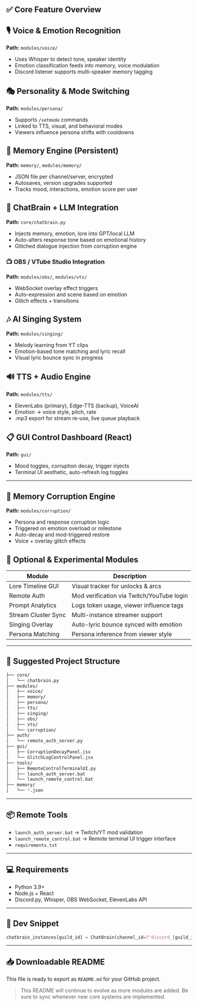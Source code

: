 
## ✅ Core Feature Overview

## 🎙️ Voice & Emotion Recognition

**Path:** `modules/voice/`

- Uses Whisper to detect tone, speaker identity
- Emotion classification feeds into memory, voice modulation
- Discord listener supports multi-speaker memory tagging

## 🎭 Personality & Mode Switching

**Path:** `modules/persona/`

- Supports `/setmode` commands
- Linked to TTS, visual, and behavioral modes
- Viewers influence persona shifts with cooldowns

## 🧠 Memory Engine (Persistent)

**Path:** `memory/`, `modules/memory/`

- JSON file per channel/server, encrypted
- Autosaves, version upgrades supported
- Tracks mood, interactions, emotion score per user

## 💬 ChatBrain + LLM Integration

**Path:** `core/chatbrain.py`

- Injects memory, emotion, lore into GPT/local LLM
- Auto-alters response tone based on emotional history
- Glitched dialogue injection from corruption engine

### 📺 OBS / VTube Studio Integration

**Path:** `modules/obs/`, `modules/vts/`

- WebSocket overlay effect triggers
- Auto-expression and scene based on emotion
- Glitch effects + transitions

## 🎶 AI Singing System

**Path:** `modules/singing/`

- Melody learning from YT clips
- Emotion-based tone matching and lyric recall
- Visual lyric bounce sync in progress

## 🔊 TTS + Audio Engine

**Path:** `modules/tts/`

- ElevenLabs (primary), Edge-TTS (backup), VoiceAI
- Emotion → voice style, pitch, rate
- .mp3 export for stream re-use, live queue playback

## 📋 GUI Control Dashboard (React)

**Path:** `gui/`

- Mood toggles, corruption decay, trigger injects
- Terminal UI aesthetic, auto-refresh log toggles

---

## 🧬 Memory Corruption Engine

**Path:** `modules/corruption/`

- Persona and response corruption logic
- Triggered on emotion overload or milestone
- Auto-decay and mod-triggered restore
- Voice + overlay glitch effects

## 🧪 Optional & Experimental Modules

| Module              | Description                               |
| ------------------- | ----------------------------------------- |
| Lore Timeline GUI   | Visual tracker for unlocks & arcs         |
| Remote Auth         | Mod verification via Twitch/YouTube login |
| Prompt Analytics    | Logs token usage, viewer influence tags   |
| Stream Cluster Sync | Multi-instance streamer support           |
| Singing Overlay     | Auto-lyric bounce synced with emotion     |
| Persona Matching    | Persona inference from viewer style       |

---

## 📁 Suggested Project Structure

```bash
├── core/
│   └── chatbrain.py
├── modules/
│   ├── voice/
│   ├── memory/
│   ├── persona/
│   ├── tts/
│   ├── singing/
│   ├── obs/
│   ├── vts/
│   └── corruption/
├── auth/
│   └── remote_auth_server.py
├── gui/
│   ├── CorruptionDecayPanel.jsx
│   └── GlitchLogControlPanel.jsx
├── tools/
│   ├── RemoteControlTerminalUI.py
│   ├── launch_auth_server.bat
│   └── launch_remote_control.bat
├── memory/
│   └── *.json
```

---

## 📦 Remote Tools

- `launch_auth_server.bat` → Twitch/YT mod validation
- `launch_remote_control.bat` → Remote terminal UI trigger interface
- `requirements.txt`

---

## 💻 Requirements

- Python 3.9+
- Node.js + React
- Discord.py, Whisper, OBS WebSocket, ElevenLabs API

---

## 🧠 Dev Snippet

```py
chatbrain_instances[guild_id] = ChatBrain(channel_id=f"discord_{guild_id}")
```

---

## 📥 Downloadable README

This file is ready to export as `README.md` for your GitHub project.

> This README will continue to evolve as more modules are added. Be sure to sync whenever new core systems are implemented.

